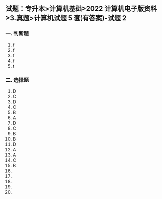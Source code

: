 ## 试题：专升本>计算机基础>2022 计算机电子版资料>3.真题>计算机试题 5 套(有答案)-试题 2

### 一. 判断题

1. f
2. f
3. f
4. f
5. t

### 二. 选择题

1. D
2. C
3. D
4. C
5. B
6. A
7. D
8. C
9. B
10. B
11. D
12. A
13. A
14. C
15. B
16.
17.
18.
19.
20.
